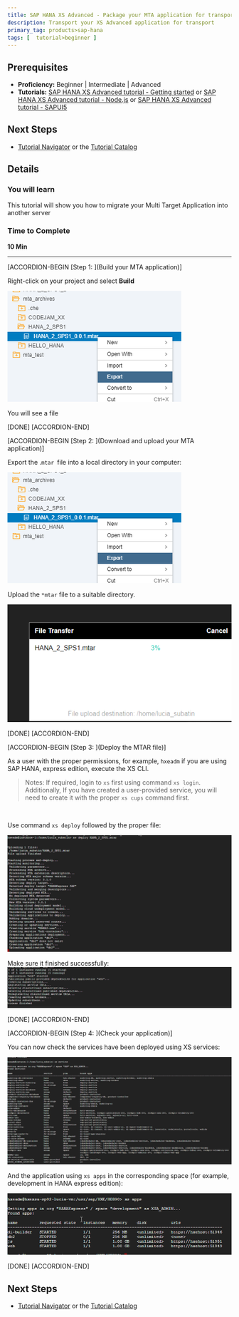 ```yaml
---
title: SAP HANA XS Advanced - Package your MTA application for transport
description: Transport your XS Advanced application for transport
primary_tag: products>sap-hana
tags: [  tutorial>beginner ]
---
```


## Prerequisites  
 - **Proficiency:** Beginner | Intermediate | Advanced
 - **Tutorials:** [SAP HANA XS Advanced tutorial - Getting started](https://www.sap.com/developer/groups/hana-xsa-get-started.html) or [SAP HANA XS Advanced tutorial - Node.js](https://www.sap.com/developer/groups/hana-xsa-nodejs.html) or [SAP HANA XS Advanced tutorial - SAPUI5](https://www.sap.com/developer/groups/hana-xsa-sapui5.html)


## Next Steps
 - [Tutorial Navigator](http://www.sap.com/developer/tutorial-navigator.html) or the [Tutorial Catalog](https://www.sap.com/developer/tutorial-navigator.tutorials.html)

## Details
### You will learn  
This tutorial will show you how to migrate your Multi Target Application into another server

### Time to Complete
**10 Min**

---

[ACCORDION-BEGIN [Step 1: ](Build your MTA application)]

Right-click on your project and select **Build**

![Build](export.png)

You will see a file

[DONE]
[ACCORDION-END]

[ACCORDION-BEGIN [Step 2: ](Download and upload your MTA application)]

Export the .`mtar `file into a local directory in your computer:

![Export](export.png)

Upload the `*mtar` file to a suitable directory.

![Upload file GCP](upload.png)

[DONE]
[ACCORDION-END]


[ACCORDION-BEGIN [Step 3: ](Deploy the MTAR file)]

As a user with the proper permissions, for example, `hxeadm` if you are using SAP HANA, express edition, execute the XS CLI.

>Notes: If required, login to `xs` first using command `xs login`. Additionally, If you have created a user-provided service, you will need to create it with the proper `xs cups` command first.

</br>

Use command `xs deploy` followed by the proper file:

![Deploy from CLI](deploy.png)

Make sure it finished successfully:
![Deploy finished](deploy2.png)

[DONE]
[ACCORDION-END]

[ACCORDION-BEGIN [Step 4: ](Check your application)]

You can now check the services have been deployed using XS services:

![Deploy finished check](check.png)

And the application using `xs apps` in the corresponding space (for example, development in HANA express edition):

![Deploy finished check](apps.png)

[DONE]
[ACCORDION-END]


## Next Steps
 - [Tutorial Navigator](http://www.sap.com/developer/tutorial-navigator.html) or the [Tutorial Catalog](https://www.sap.com/developer/tutorial-navigator.tutorials.html)
